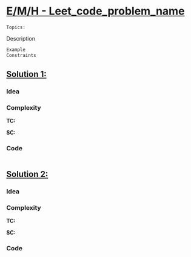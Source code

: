 
# [E/M/H - Leet_code_problem_name](link)

`Topics:`

Description


 
 ```java
Example
Constraints
```
## [Solution 1: ](link)

### Idea

### Complexity
**TC:**

**SC:**

### Code
```java

```


## [Solution 2: ](link)

### Idea

### Complexity
**TC:**

**SC:**

### Code
```java

```